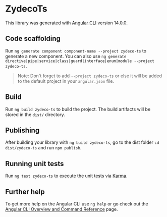 # ZydecoTs

This library was generated with [Angular CLI](https://github.com/angular/angular-cli) version 14.0.0.

## Code scaffolding

Run `ng generate component component-name --project zydeco-ts` to generate a new component. You can also use `ng generate directive|pipe|service|class|guard|interface|enum|module --project zydeco-ts`.
> Note: Don't forget to add `--project zydeco-ts` or else it will be added to the default project in your `angular.json` file. 

## Build

Run `ng build zydeco-ts` to build the project. The build artifacts will be stored in the `dist/` directory.

## Publishing

After building your library with `ng build zydeco-ts`, go to the dist folder `cd dist/zydeco-ts` and run `npm publish`.

## Running unit tests

Run `ng test zydeco-ts` to execute the unit tests via [Karma](https://karma-runner.github.io).

## Further help

To get more help on the Angular CLI use `ng help` or go check out the [Angular CLI Overview and Command Reference](https://angular.io/cli) page.
